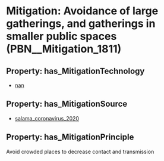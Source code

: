 # Mitigation: __Avoidance of large gatherings, and gatherings in smaller public spaces__ (PBN__Mitigation_1811)

## Property: has_MitigationTechnology

* [nan](../Technology/PBN__Technology_22)

## Property: has_MitigationSource

* [salama_coronavirus_2020](../Article/PBN__Article_184)

## Property: has_MitigationPrinciple

Avoid crowded places to decrease contact and transmission


